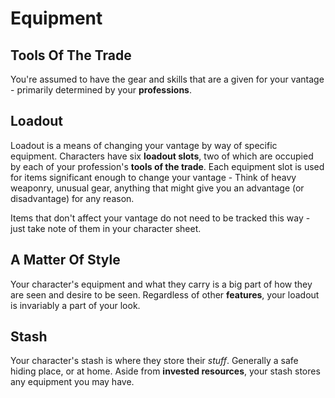# Equipment

## Tools Of The Trade

You're assumed to have the gear and skills that are a given for your vantage - primarily determined by your **professions**.

## Loadout

Loadout is a means of changing your vantage by way of specific equipment. Characters have six **loadout slots**, two of which are occupied by each of your profession's **tools of the trade**. Each equipment slot is used for items significant enough to change your vantage - Think of heavy weaponry, unusual gear, anything that might give you an advantage (or disadvantage) for any reason.

Items that don't affect your vantage do not need to be tracked this way - just take note of them in your character sheet.

## A Matter Of Style

Your character's equipment and what they carry is a big part of how they are seen and desire to be seen. Regardless of other **features**, your loadout is invariably a part of your look.

## Stash

Your character's stash is where they store their _stuff_. Generally a safe hiding place, or at home. Aside from **invested resources**, your stash stores any equipment you may have.
